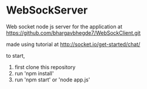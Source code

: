# WebSockServer

Web socket node js server for the application at https://github.com/bhargavbhegde7/WebSockClient.git

made using tutorial at http://socket.io/get-started/chat/

to start, 

1. first clone this repository
2. run 'npm install'
3. run 'npm start' or 'node app.js'
